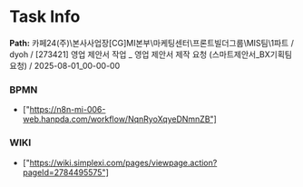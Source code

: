 # Task Info

**Path:** 카페24(주)\본사사업장\[CG]MI본부\마케팅센터\프론트빌더그룹\MIS팀\1파트 / dyoh / [273421] 영업 제안서 작업 _ 영업 제안서 제작 요청 (스마트제안서_BX기획팀 요청) / 2025-08-01_00-00-00

### BPMN
- ["https://n8n-mi-006-web.hanpda.com/workflow/NqnRyoXqyeDNmnZB"]

### WIKI
- ["https://wiki.simplexi.com/pages/viewpage.action?pageId=2784495575"]

